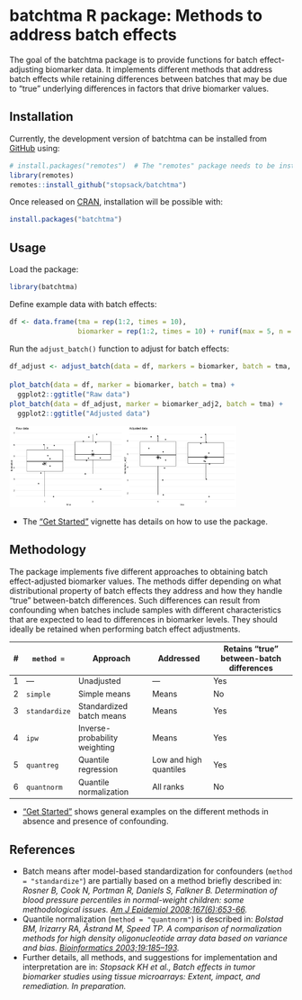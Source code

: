 
<!-- README.md is generated from README.Rmd. Please edit that file -->

# batchtma R package: Methods to address batch effects

<!-- badges: start -->
<!-- badges: end -->

The goal of the batchtma package is to provide functions for batch
effect-adjusting biomarker data. It implements different methods that
address batch effects while retaining differences between batches that
may be due to “true” underlying differences in factors that drive
biomarker values.

## Installation

Currently, the development version of batchtma can be installed from
[GitHub](https://github.com/) using:

``` r
# install.packages("remotes")  # The "remotes" package needs to be installed
library(remotes)
remotes::install_github("stopsack/batchtma")
```

Once released on [CRAN](https://CRAN.R-project.org), installation will
be possible with:

``` r
install.packages("batchtma")
```

## Usage

Load the package:

``` r
library(batchtma)
```

Define example data with batch effects:

``` r
df <- data.frame(tma = rep(1:2, times = 10),
                 biomarker = rep(1:2, times = 10) + runif(max = 5, n = 20))
```

Run the `adjust_batch()` function to adjust for batch effects:

``` r
df_adjust <- adjust_batch(data = df, markers = biomarker, batch = tma, method = simple)

plot_batch(data = df, marker = biomarker, batch = tma) +
  ggplot2::ggtitle("Raw data")
plot_batch(data = df_adjust, marker = biomarker_adj2, batch = tma) + 
  ggplot2::ggtitle("Adjusted data")
```

<img src="man/figures/README-example-1.png" width="40%" /><img src="man/figures/README-example-2.png" width="40%" />

-   The [“Get Started”](articles/batchtma.html) vignette has details on
    how to use the package.

## Methodology

The package implements five different approaches to obtaining batch
effect-adjusted biomarker values. The methods differ depending on what
distributional property of batch effects they address and how they
handle “true” between-batch differences. Such differences can result
from confounding when batches include samples with different
characteristics that are expected to lead to differences in biomarker
levels. They should ideally be retained when performing batch effect
adjustments.

| \#  | `method =`    | Approach                      | Addressed              | Retains “true” between-batch differences |
|-----|---------------|-------------------------------|------------------------|------------------------------------------|
| 1   | —             | Unadjusted                    | —                      | Yes                                      |
| 2   | `simple`      | Simple means                  | Means                  | No                                       |
| 3   | `standardize` | Standardized batch means      | Means                  | Yes                                      |
| 4   | `ipw`         | Inverse-probability weighting | Means                  | Yes                                      |
| 5   | `quantreg`    | Quantile regression           | Low and high quantiles | Yes                                      |
| 6   | `quantnorm`   | Quantile normalization        | All ranks              | No                                       |

-   [“Get Started”](articles/batchtma.html) shows general examples on
    the different methods in absence and presence of confounding.

## References

-   Batch means after model-based standardization for confounders
    (`method = "standardize"`) are partially based on a method briefly
    described in: *Rosner B, Cook N, Portman R, Daniels S, Falkner B.
    Determination of blood pressure percentiles in normal-weight
    children: some methodological issues. [Am J Epidemiol
    2008;167(6):653-66](https://pubmed.ncbi.nlm.nih.gov/18230679).*
-   Quantile normalization (`method = "quantnorm"`) is described in:
    *Bolstad BM, Irizarry RA, Åstrand M, Speed TP. A comparison of
    normalization methods for high density oligonucleotide array data
    based on variance and bias. [Bioinformatics
    2003;19:185–193](https://pubmed.ncbi.nlm.nih.gov/12538238).*
-   Further details, all methods, and suggestions for implementation and
    interpretation are in: *Stopsack KH et al., Batch effects in tumor
    biomarker studies using tissue microarrays: Extent, impact, and
    remediation. In preparation.*
